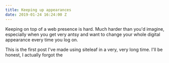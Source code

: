 ```yaml
---
title: Keeping up appearances
date: 2019-01-24 16:24:00 Z
---
```


Keeping on top of a web presence is hard. Much harder than you'd imagine, especially when you get very antsy and want to change your whole digital appearance every time you log on. 

This is the first post I've made using siteleaf in a very, very long time. I'll be honest, I actually forgot the 